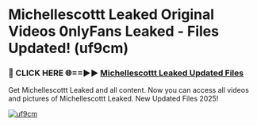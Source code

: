 # Michellescottt Leaked Original Videos 0nlyFans Leaked - Files Updated! (uf9cm)

<h3>🔴 CLICK HERE 🌐==►► <a href="https://tinyurl.com/2m67pmp6" rel="nofollow">Michellescottt Leaked Updated Files</a></h3>

Get Michellescottt Leaked and all content. Now you can access all videos and pictures of Michellescottt Leaked. New Updated Files 2025!

[![uf9cm](https://i.imgur.com/H4QAA4z.gif)](https://tinyurl.com/2m67pmp6)